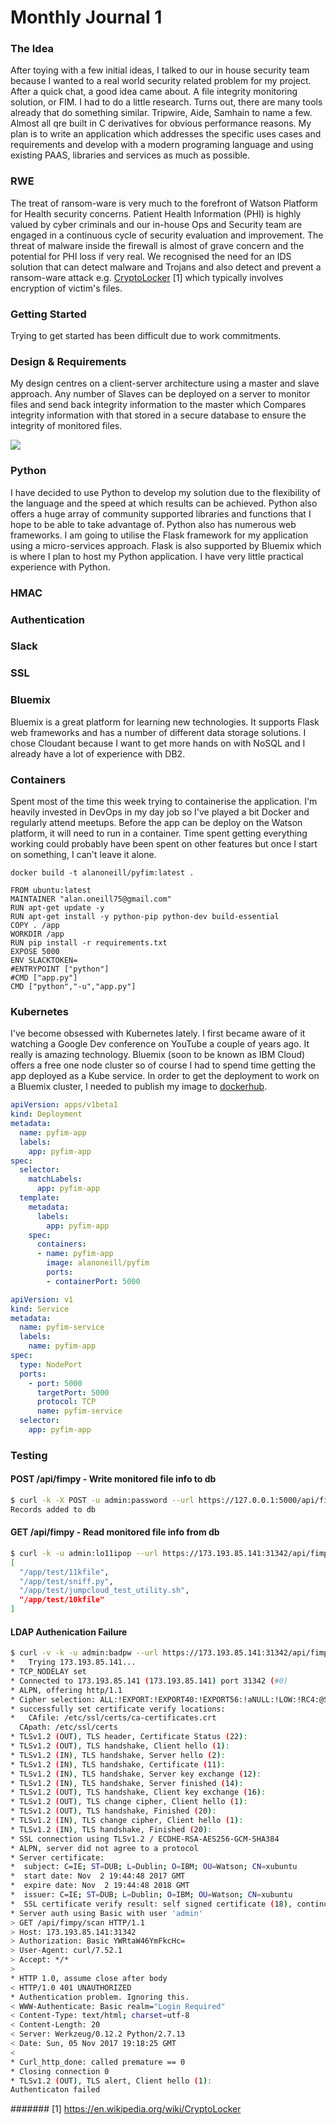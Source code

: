# Monthly Journal 1

### The Idea
After toying with a few initial ideas, I talked to our in house security team because I wanted to a real world security related problem for my project. After a quick chat, a good idea came about. A file integrity monitoring solution, or FIM. I had to do a little research. Turns out, there are many tools already that do something similar. Tripwire, Aide, Samhain to name a few. Almost all qre built in C derivatives for obvious performance reasons. My plan is to write an application which addresses the specific uses cases and requirements and develop with a modern programing language and using existing PAAS, libraries and services as much as possible.


### RWE

The treat of ransom-ware is very much to the forefront of Watson Platform for Health security concerns. Patient Health Information (PHI) is highly valued by cyber criminals and our in-house Ops and Security team are engaged in a continuous cycle of security evaluation and improvement. The threat of malware inside the firewall is almost of grave concern and the potential for PHI loss if very real. We recognised the need for an IDS solution that can detect malware and Trojans and also detect and prevent a ransom-ware attack e.g. [CryptoLocker](#1-httpsenwikipediaorgwikicryptolocker) [1] which typically involves encryption of victim's files.


### Getting Started

Trying to get started has been difficult due to work commitments.


### Design & Requirements

My design centres on a client-server architecture using a master and slave approach. Any number of Slaves can be deployed on a server to monitor files and send back integrity information to the master which Compares integrity information with that stored in a secure database to ensure the integrity of monitored files.

![](assets/orig-design.png)


### Python

I have decided to use Python to develop my solution due to the flexibility of the language and the speed at which results can be achieved. Python also offers a huge array of community supported libraries and functions that I hope to be able to take advantage of. Python also has numerous web frameworks. I am going to utilise the Flask framework for my application using a micro-services approach. Flask is also supported by Bluemix which is where I plan to host my Python application. I have very little practical experience with Python.


### HMAC


### Authentication


### Slack


### SSL


### Bluemix

Bluemix is a great platform for learning new technologies. It supports Flask web frameworks and has a number of different data storage solutions. I chose Cloudant because I want to get more hands on with NoSQL and I already have a lot of experience with DB2.


### Containers

Spent most of the time this week trying to containerise the application. I'm heavily invested in DevOps in my day job so I've played a bit Docker and regularly attend meetups. Before the app can be deploy on the Watson platform, it will need to run in a container. Time spent getting everything working could probably have been spent on other features but once I start on something, I can't leave it alone.

`docker build -t alanoneill/pyfim:latest . `

```docker
FROM ubuntu:latest
MAINTAINER "alan.oneill75@gmail.com"
RUN apt-get update -y
RUN apt-get install -y python-pip python-dev build-essential
COPY . /app
WORKDIR /app
RUN pip install -r requirements.txt
EXPOSE 5000
ENV SLACKTOKEN=
#ENTRYPOINT ["python"]
#CMD ["app.py"]
CMD ["python","-u","app.py"]
```


### Kubernetes

I've become obsessed with Kubernetes lately. I first became aware of it watching a Google Dev conference on YouTube a couple of years ago. It really is amazing technology. Bluemix (soon to be known as IBM Cloud) offers a free one node cluster so of course I had to spend time getting the app deployed as a Kube service. In order to get the deployment to work on a Bluemix cluster, I needed to publish my image to [dockerhub](https://hub.docker.com/r/alanoneill/pyfim/).

```yaml
apiVersion: apps/v1beta1
kind: Deployment
metadata:
  name: pyfim-app
  labels:
    app: pyfim-app
spec:
  selector:
    matchLabels:
      app: pyfim-app
  template:
    metadata:
      labels:
        app: pyfim-app
    spec:
      containers:
      - name: pyfim-app
        image: alanoneill/pyfim
        ports:
        - containerPort: 5000
```

```yaml
apiVersion: v1
kind: Service
metadata:
  name: pyfim-service
  labels:
    name: pyfim-app
spec:
  type: NodePort
  ports:
    - port: 5000
      targetPort: 5000
      protocol: TCP
      name: pyfim-service
  selector:
    app: pyfim-app
```


### Testing

#### POST /api/fimpy - Write monitored file info to db
```bash
$ curl -k -X POST -u admin:password --url https://127.0.0.1:5000/api/fimpy
Records added to db
```

#### GET /api/fimpy - Read monitored file info from db
```bash
$ curl -k -u admin:lo11ipop --url https://173.193.85.141:31342/api/fimpy
[
  "/app/test/11kfile",
  "/app/test/sniff.py",
  "/app/test/jumpcloud_test_utility.sh",
  "/app/test/10kfile"
]
```

#### LDAP Authenication Failure
```bash
$ curl -v -k -u admin:badpw --url https://173.193.85.141:31342/api/fimpy/scan
*   Trying 173.193.85.141...
* TCP_NODELAY set
* Connected to 173.193.85.141 (173.193.85.141) port 31342 (#0)
* ALPN, offering http/1.1
* Cipher selection: ALL:!EXPORT:!EXPORT40:!EXPORT56:!aNULL:!LOW:!RC4:@STRENGTH
* successfully set certificate verify locations:
*   CAfile: /etc/ssl/certs/ca-certificates.crt
  CApath: /etc/ssl/certs
* TLSv1.2 (OUT), TLS header, Certificate Status (22):
* TLSv1.2 (OUT), TLS handshake, Client hello (1):
* TLSv1.2 (IN), TLS handshake, Server hello (2):
* TLSv1.2 (IN), TLS handshake, Certificate (11):
* TLSv1.2 (IN), TLS handshake, Server key exchange (12):
* TLSv1.2 (IN), TLS handshake, Server finished (14):
* TLSv1.2 (OUT), TLS handshake, Client key exchange (16):
* TLSv1.2 (OUT), TLS change cipher, Client hello (1):
* TLSv1.2 (OUT), TLS handshake, Finished (20):
* TLSv1.2 (IN), TLS change cipher, Client hello (1):
* TLSv1.2 (IN), TLS handshake, Finished (20):
* SSL connection using TLSv1.2 / ECDHE-RSA-AES256-GCM-SHA384
* ALPN, server did not agree to a protocol
* Server certificate:
*  subject: C=IE; ST=DUB; L=Dublin; O=IBM; OU=Watson; CN=xubuntu
*  start date: Nov  2 19:44:48 2017 GMT
*  expire date: Nov  2 19:44:48 2018 GMT
*  issuer: C=IE; ST=DUB; L=Dublin; O=IBM; OU=Watson; CN=xubuntu
*  SSL certificate verify result: self signed certificate (18), continuing anyway.
* Server auth using Basic with user 'admin'
> GET /api/fimpy/scan HTTP/1.1
> Host: 173.193.85.141:31342
> Authorization: Basic YWRtaW46YmFkcHc=
> User-Agent: curl/7.52.1
> Accept: */*
>
* HTTP 1.0, assume close after body
< HTTP/1.0 401 UNAUTHORIZED
* Authentication problem. Ignoring this.
< WWW-Authenticate: Basic realm="Login Required"
< Content-Type: text/html; charset=utf-8
< Content-Length: 20
< Server: Werkzeug/0.12.2 Python/2.7.13
< Date: Sun, 05 Nov 2017 19:18:25 GMT
<
* Curl_http_done: called premature == 0
* Closing connection 0
* TLSv1.2 (OUT), TLS alert, Client hello (1):
Authenticaton failed
```

####### [1] https://en.wikipedia.org/wiki/CryptoLocker

